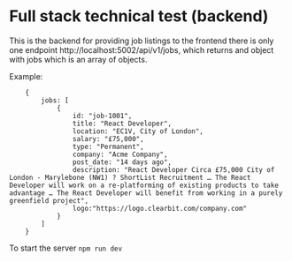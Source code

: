 # Full stack technical test (backend)

This is the backend for providing job listings to the frontend
there is only one endpoint http://localhost:5002/api/v1/jobs, which returns and object with jobs which is an array of objects.

Example: 
```
    {
        jobs: [
            {
                id: "job-1001",
                title: "React Developer",
                location: "EC1V, City of London",
                salary: "£75,000",
                type: "Permanent",
                company: "Acme Company",
                post_date: "14 days ago",
                description: "React Developer Circa £75,000 City of London - Marylebone (NW1) ? ShortList Recruitment … The React Developer will work on a re-platforming of existing products to take advantage … The React Developer will benefit from working in a purely greenfield project",
                logo:"https://logo.clearbit.com/company.com"
            }
        ]
    }
```

To start the server `npm run dev`
